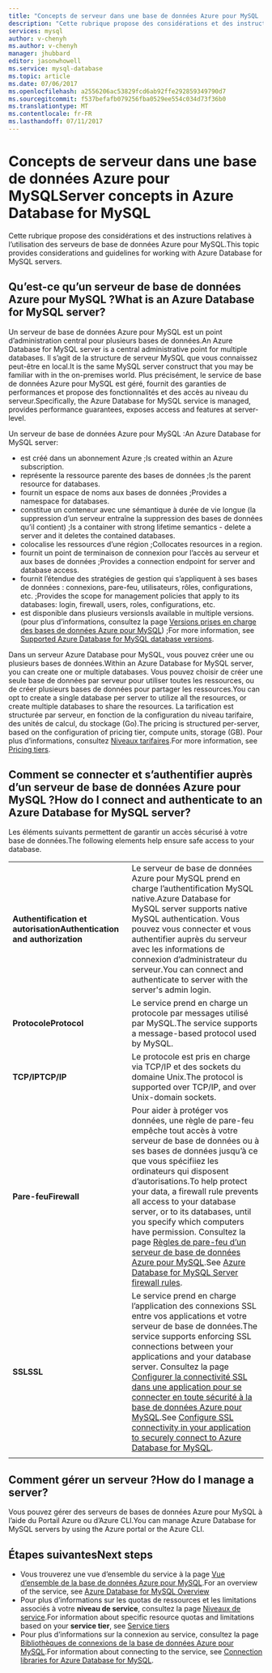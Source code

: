 ```yaml
---
title: "Concepts de serveur dans une base de données Azure pour MySQL | Microsoft Docs"
description: "Cette rubrique propose des considérations et des instructions relatives à l’utilisation des serveurs de base de données Azure pour MySQL."
services: mysql
author: v-chenyh
ms.author: v-chenyh
manager: jhubbard
editor: jasonwhowell
ms.service: mysql-database
ms.topic: article
ms.date: 07/06/2017
ms.openlocfilehash: a2556206ac53829fcd6ab92ffe292859349790d7
ms.sourcegitcommit: f537befafb079256fba0529ee554c034d73f36b0
ms.translationtype: MT
ms.contentlocale: fr-FR
ms.lasthandoff: 07/11/2017
---
```

# <a name="server-concepts-in-azure-database-for-mysql"></a><span data-ttu-id="30c14-103">Concepts de serveur dans une base de données Azure pour MySQL</span><span class="sxs-lookup"><span data-stu-id="30c14-103">Server concepts in Azure Database for MySQL</span></span>
<span data-ttu-id="30c14-104">Cette rubrique propose des considérations et des instructions relatives à l’utilisation des serveurs de base de données Azure pour MySQL.</span><span class="sxs-lookup"><span data-stu-id="30c14-104">This topic provides considerations and guidelines for working with Azure Database for MySQL servers.</span></span>

## <a name="what-is-an-azure-database-for-mysql-server"></a><span data-ttu-id="30c14-105">Qu’est-ce qu’un serveur de base de données Azure pour MySQL ?</span><span class="sxs-lookup"><span data-stu-id="30c14-105">What is an Azure Database for MySQL server?</span></span>

<span data-ttu-id="30c14-106">Un serveur de base de données Azure pour MySQL est un point d’administration central pour plusieurs bases de données.</span><span class="sxs-lookup"><span data-stu-id="30c14-106">An Azure Database for MySQL server is a central administrative point for multiple databases.</span></span> <span data-ttu-id="30c14-107">Il s’agit de la structure de serveur MySQL que vous connaissez peut-être en local.</span><span class="sxs-lookup"><span data-stu-id="30c14-107">It is the same MySQL server construct that you may be familiar with in the on-premises world.</span></span> <span data-ttu-id="30c14-108">Plus précisément, le service de base de données Azure pour MySQL est géré, fournit des garanties de performances et propose des fonctionnalités et des accès au niveau du serveur.</span><span class="sxs-lookup"><span data-stu-id="30c14-108">Specifically, the Azure Database for MySQL service is managed, provides performance guarantees, exposes access and features at server-level.</span></span>

<span data-ttu-id="30c14-109">Un serveur de base de données Azure pour MySQL :</span><span class="sxs-lookup"><span data-stu-id="30c14-109">An Azure Database for MySQL server:</span></span>

- <span data-ttu-id="30c14-110">est créé dans un abonnement Azure ;</span><span class="sxs-lookup"><span data-stu-id="30c14-110">Is created within an Azure subscription.</span></span>
- <span data-ttu-id="30c14-111">représente la ressource parente des bases de données ;</span><span class="sxs-lookup"><span data-stu-id="30c14-111">Is the parent resource for databases.</span></span>
- <span data-ttu-id="30c14-112">fournit un espace de noms aux bases de données ;</span><span class="sxs-lookup"><span data-stu-id="30c14-112">Provides a namespace for databases.</span></span>
- <span data-ttu-id="30c14-113">constitue un conteneur avec une sémantique à durée de vie longue (la suppression d’un serveur entraîne la suppression des bases de données qu’il contient) ;</span><span class="sxs-lookup"><span data-stu-id="30c14-113">Is a container with strong lifetime semantics - delete a server and it deletes the contained databases.</span></span>
- <span data-ttu-id="30c14-114">colocalise les ressources d’une région ;</span><span class="sxs-lookup"><span data-stu-id="30c14-114">Collocates resources in a region.</span></span>
- <span data-ttu-id="30c14-115">fournit un point de terminaison de connexion pour l’accès au serveur et aux bases de données ;</span><span class="sxs-lookup"><span data-stu-id="30c14-115">Provides a connection endpoint for server and database access.</span></span>
- <span data-ttu-id="30c14-116">fournit l’étendue des stratégies de gestion qui s’appliquent à ses bases de données : connexions, pare-feu, utilisateurs, rôles, configurations, etc. ;</span><span class="sxs-lookup"><span data-stu-id="30c14-116">Provides the scope for management policies that apply to its databases: login, firewall, users, roles, configurations, etc.</span></span>
- <span data-ttu-id="30c14-117">est disponible dans plusieurs versions</span><span class="sxs-lookup"><span data-stu-id="30c14-117">Is available in multiple versions.</span></span> <span data-ttu-id="30c14-118">(pour plus d’informations, consultez la page [Versions prises en charge des bases de données Azure pour MySQL](./concepts-supported-versions.md)) ;</span><span class="sxs-lookup"><span data-stu-id="30c14-118">For more information, see [Supported Azure Database for MySQL database versions](./concepts-supported-versions.md).</span></span>

<span data-ttu-id="30c14-119">Dans un serveur Azure Database pour MySQL, vous pouvez créer une ou plusieurs bases de données.</span><span class="sxs-lookup"><span data-stu-id="30c14-119">Within an Azure Database for MySQL server, you can create one or multiple databases.</span></span> <span data-ttu-id="30c14-120">Vous pouvez choisir de créer une seule base de données par serveur pour utiliser toutes les ressources, ou de créer plusieurs bases de données pour partager les ressources.</span><span class="sxs-lookup"><span data-stu-id="30c14-120">You can opt to create a single database per server to utilize all the resources, or create multiple databases to share the resources.</span></span> <span data-ttu-id="30c14-121">La tarification est structurée par serveur, en fonction de la configuration du niveau tarifaire, des unités de calcul, du stockage (Go).</span><span class="sxs-lookup"><span data-stu-id="30c14-121">The pricing is structured per-server, based on the configuration of pricing tier, compute units, storage (GB).</span></span> <span data-ttu-id="30c14-122">Pour plus d’informations, consultez [Niveaux tarifaires](./concepts-service-tiers.md).</span><span class="sxs-lookup"><span data-stu-id="30c14-122">For more information, see [Pricing tiers](./concepts-service-tiers.md).</span></span>

## <a name="how-do-i-connect-and-authenticate-to-an-azure-database-for-mysql-server"></a><span data-ttu-id="30c14-123">Comment se connecter et s’authentifier auprès d’un serveur de base de données Azure pour MySQL ?</span><span class="sxs-lookup"><span data-stu-id="30c14-123">How do I connect and authenticate to an Azure Database for MySQL server?</span></span>

<span data-ttu-id="30c14-124">Les éléments suivants permettent de garantir un accès sécurisé à votre base de données.</span><span class="sxs-lookup"><span data-stu-id="30c14-124">The following elements help ensure safe access to your database.</span></span>

|||
| :-- | :-- |
| <span data-ttu-id="30c14-125">**Authentification et autorisation**</span><span class="sxs-lookup"><span data-stu-id="30c14-125">**Authentication and authorization**</span></span> | <span data-ttu-id="30c14-126">Le serveur de base de données Azure pour MySQL prend en charge l’authentification MySQL native.</span><span class="sxs-lookup"><span data-stu-id="30c14-126">Azure Database for MySQL server supports native MySQL authentication.</span></span> <span data-ttu-id="30c14-127">Vous pouvez vous connecter et vous authentifier auprès du serveur avec les informations de connexion d’administrateur du serveur.</span><span class="sxs-lookup"><span data-stu-id="30c14-127">You can connect and authenticate to server with the server's admin login.</span></span> |
| <span data-ttu-id="30c14-128">**Protocole**</span><span class="sxs-lookup"><span data-stu-id="30c14-128">**Protocol**</span></span> | <span data-ttu-id="30c14-129">Le service prend en charge un protocole par messages utilisé par MySQL.</span><span class="sxs-lookup"><span data-stu-id="30c14-129">The service supports a message-based protocol used by MySQL.</span></span> |
| <span data-ttu-id="30c14-130">**TCP/IP**</span><span class="sxs-lookup"><span data-stu-id="30c14-130">**TCP/IP**</span></span> | <span data-ttu-id="30c14-131">Le protocole est pris en charge via TCP/IP et des sockets du domaine Unix.</span><span class="sxs-lookup"><span data-stu-id="30c14-131">The protocol is supported over TCP/IP, and over Unix-domain sockets.</span></span> |
| <span data-ttu-id="30c14-132">**Pare-feu**</span><span class="sxs-lookup"><span data-stu-id="30c14-132">**Firewall**</span></span> | <span data-ttu-id="30c14-133">Pour aider à protéger vos données, une règle de pare-feu empêche tout accès à votre serveur de base de données ou à ses bases de données jusqu’à ce que vous spécifiiez les ordinateurs qui disposent d’autorisations.</span><span class="sxs-lookup"><span data-stu-id="30c14-133">To help protect your data, a firewall rule prevents all access to your database server, or to its databases, until you specify which computers have permission.</span></span> <span data-ttu-id="30c14-134">Consultez la page [Règles de pare-feu d’un serveur de base de données Azure pour MySQL](./concepts-firewall-rules.md).</span><span class="sxs-lookup"><span data-stu-id="30c14-134">See [Azure Database for MySQL Server firewall rules](./concepts-firewall-rules.md).</span></span> |
| <span data-ttu-id="30c14-135">**SSL**</span><span class="sxs-lookup"><span data-stu-id="30c14-135">**SSL**</span></span> | <span data-ttu-id="30c14-136">Le service prend en charge l’application des connexions SSL entre vos applications et votre serveur de base de données.</span><span class="sxs-lookup"><span data-stu-id="30c14-136">The service supports enforcing SSL connections between your applications and your database server.</span></span>  <span data-ttu-id="30c14-137">Consultez la page [Configurer la connectivité SSL dans une application pour se connecter en toute sécurité à la base de données Azure pour MySQL](./howto-configure-ssl.md).</span><span class="sxs-lookup"><span data-stu-id="30c14-137">See [Configure SSL connectivity in your application to securely connect to Azure Database for MySQL](./howto-configure-ssl.md).</span></span> |
|||

## <a name="how-do-i-manage-a-server"></a><span data-ttu-id="30c14-138">Comment gérer un serveur ?</span><span class="sxs-lookup"><span data-stu-id="30c14-138">How do I manage a server?</span></span>
<span data-ttu-id="30c14-139">Vous pouvez gérer des serveurs de bases de données Azure pour MySQL à l’aide du Portail Azure ou d’Azure CLI.</span><span class="sxs-lookup"><span data-stu-id="30c14-139">You can manage Azure Database for MySQL servers by using the Azure portal or the Azure CLI.</span></span>

## <a name="next-steps"></a><span data-ttu-id="30c14-140">Étapes suivantes</span><span class="sxs-lookup"><span data-stu-id="30c14-140">Next steps</span></span>
- <span data-ttu-id="30c14-141">Vous trouverez une vue d’ensemble du service à la page [Vue d’ensemble de la base de données Azure pour MySQL](./overview.md).</span><span class="sxs-lookup"><span data-stu-id="30c14-141">For an overview of the service, see [Azure Database for MySQL Overview](./overview.md)</span></span>
- <span data-ttu-id="30c14-142">Pour plus d’informations sur les quotas de ressources et les limitations associés à votre **niveau de service**, consultez la page [Niveaux de service](./concepts-service-tiers.md).</span><span class="sxs-lookup"><span data-stu-id="30c14-142">For information about specific resource quotas and limitations based on your **service tier**, see [Service tiers](./concepts-service-tiers.md)</span></span>
- <span data-ttu-id="30c14-143">Pour plus d’informations sur la connexion au service, consultez la page [Bibliothèques de connexions de la base de données Azure pour MySQL](./concepts-connection-libraries.md).</span><span class="sxs-lookup"><span data-stu-id="30c14-143">For information about connecting to the service, see [Connection libraries for Azure Database for MySQL](./concepts-connection-libraries.md).</span></span>
